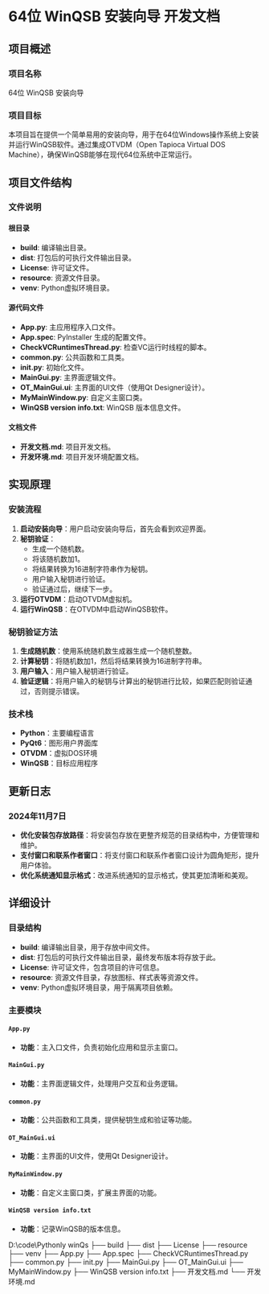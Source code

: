 # 64位 WinQSB 安装向导 开发文档

## 项目概述

### 项目名称
64位 WinQSB 安装向导

### 项目目标
本项目旨在提供一个简单易用的安装向导，用于在64位Windows操作系统上安装并运行WinQSB软件。通过集成OTVDM（Open Tapioca Virtual DOS Machine），确保WinQSB能够在现代64位系统中正常运行。

## 项目文件结构


### 文件说明

#### 根目录
- **build**: 编译输出目录。
- **dist**: 打包后的可执行文件输出目录。
- **License**: 许可证文件。
- **resource**: 资源文件目录。
- **venv**: Python虚拟环境目录。

#### 源代码文件
- **App.py**: 主应用程序入口文件。
- **App.spec**: PyInstaller 生成的配置文件。
- **CheckVCRuntimesThread.py**: 检查VC运行时线程的脚本。
- **common.py**: 公共函数和工具类。
- **init.py**: 初始化文件。
- **MainGui.py**: 主界面逻辑文件。
- **OT_MainGui.ui**: 主界面的UI文件（使用Qt Designer设计）。
- **MyMainWindow.py**: 自定义主窗口类。
- **WinQSB version info.txt**: WinQSB 版本信息文件。

#### 文档文件
- **开发文档.md**: 项目开发文档。
- **开发环境.md**: 项目开发环境配置文档。

## 实现原理

### 安装流程
1. **启动安装向导**：用户启动安装向导后，首先会看到欢迎界面。
2. **秘钥验证**：
   - 生成一个随机数。
   - 将该随机数加1。
   - 将结果转换为16进制字符串作为秘钥。
   - 用户输入秘钥进行验证。
   - 验证通过后，继续下一步。
3. **运行OTVDM**：启动OTVDM虚拟机。
4. **运行WinQSB**：在OTVDM中启动WinQSB软件。

### 秘钥验证方法
1. **生成随机数**：使用系统随机数生成器生成一个随机整数。
2. **计算秘钥**：将随机数加1，然后将结果转换为16进制字符串。
3. **用户输入**：用户输入秘钥进行验证。
4. **验证逻辑**：将用户输入的秘钥与计算出的秘钥进行比较，如果匹配则验证通过，否则提示错误。

### 技术栈
- **Python**：主要编程语言
- **PyQt6**：图形用户界面库
- **OTVDM**：虚拟DOS环境
- **WinQSB**：目标应用程序

## 更新日志

### 2024年11月7日
- **优化安装包存放路径**：将安装包存放在更整齐规范的目录结构中，方便管理和维护。
- **支付窗口和联系作者窗口**：将支付窗口和联系作者窗口设计为圆角矩形，提升用户体验。
- **优化系统通知显示格式**：改进系统通知的显示格式，使其更加清晰和美观。

## 详细设计

### 目录结构
- **build**: 编译输出目录，用于存放中间文件。
- **dist**: 打包后的可执行文件输出目录，最终发布版本将存放于此。
- **License**: 许可证文件，包含项目的许可信息。
- **resource**: 资源文件目录，存放图标、样式表等资源文件。
- **venv**: Python虚拟环境目录，用于隔离项目依赖。

### 主要模块

#### `App.py`
- **功能**：主入口文件，负责初始化应用和显示主窗口。

#### `MainGui.py`
- **功能**：主界面逻辑文件，处理用户交互和业务逻辑。

#### `common.py`
- **功能**：公共函数和工具类，提供秘钥生成和验证等功能。

#### `OT_MainGui.ui`
- **功能**：主界面的UI文件，使用Qt Designer设计。

#### `MyMainWindow.py`
- **功能**：自定义主窗口类，扩展主界面的功能。

#### `WinQSB version info.txt`
- **功能**：记录WinQSB的版本信息。

D:\code\Pythonly winQs
├── build
├── dist
├── License
├── resource
├── venv
├── App.py
├── App.spec
├── CheckVCRuntimesThread.py
├── common.py
├── init.py
├── MainGui.py
├── OT_MainGui.ui
├── MyMainWindow.py
├── WinQSB version info.txt
├── 开发文档.md
└── 开发环境.md